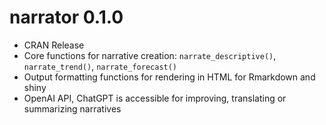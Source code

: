 # narrator 0.1.0

* CRAN Release
* Core functions for narrative creation: `narrate_descriptive()`, `narrate_trend()`, `narrate_forecast()`
* Output formatting functions for rendering in HTML for Rmarkdown and shiny
* OpenAI API, ChatGPT is accessible for improving, translating or summarizing narratives

